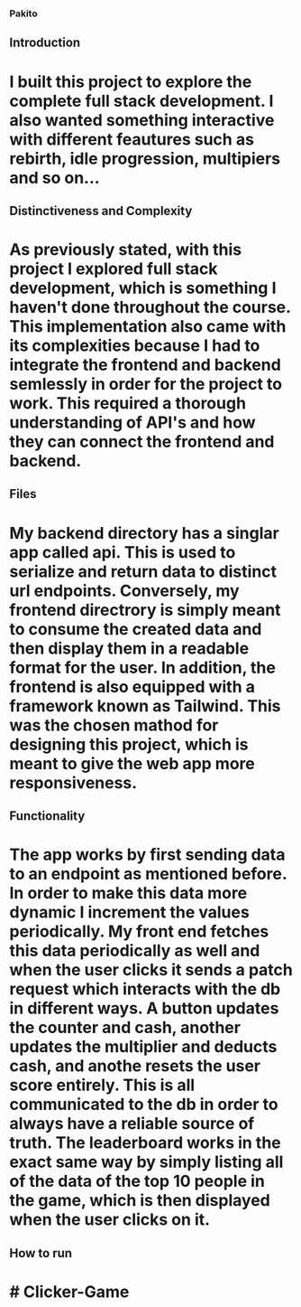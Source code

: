 ### Pakito

## Introduction
# I built this project to explore the complete full stack development. I also wanted something interactive with different feautures such as rebirth, idle progression, multipiers and so on...

## Distinctiveness and Complexity
# As previously stated, with this project I explored full stack development, which is something I haven't done throughout the course. This implementation also came with its complexities because I had to integrate the frontend and backend semlessly in order for the project to work. This required a thorough understanding of API's and how they can connect the frontend and backend.

## Files
# My backend directory has a singlar app called api. This is used to serialize and return data to distinct url endpoints. Conversely, my frontend directrory is simply meant to consume the created data and then display them in a readable format for the user. In addition, the frontend is also equipped with a framework known as Tailwind. This was the chosen mathod for designing this project, which is meant to give the web app more responsiveness.

## Functionality
# The app works by first sending data to an endpoint as mentioned before. In order to make this data more dynamic I increment the values periodically. My front end fetches this data periodically as well and when the user clicks it sends a patch request which interacts with the db in different ways. A button updates the counter and cash, another updates the multiplier and deducts cash, and anothe resets the user score entirely. This is all communicated to the db in order to always have a reliable source of truth. The leaderboard works in the exact same way by simply listing all of the data of the top 10 people in the game, which is then displayed when the user clicks on it.

## How to run
# # Clicker-Game
